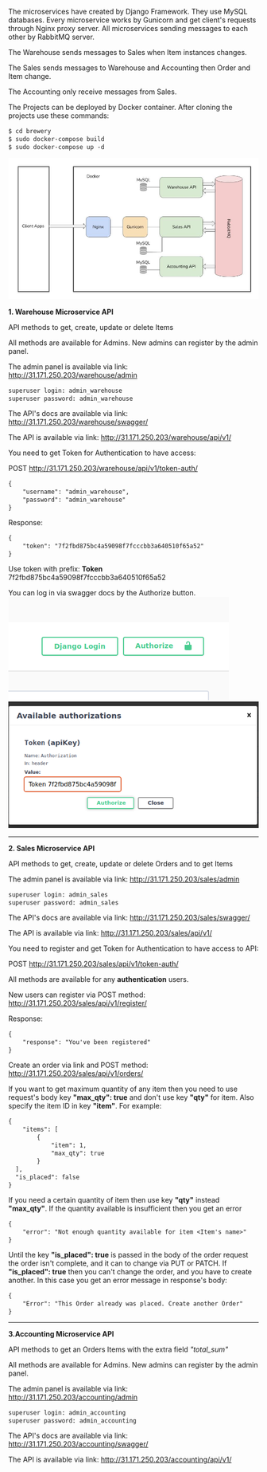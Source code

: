 The microservices have created by Django Framework. They use MySQL databases. 
Every microservice works by Gunicorn and get client's requests through Nginx proxy server.
All microservices sending messages to each other by RabbitMQ server.

The Warehouse sends messages to Sales when Item instances changes. 

The Sales sends messages to Warehouse and Accounting then Order and Item change.

The Accounting only receive messages from Sales.

The Projects can be deployed by Docker container. After cloning the projects use these commands:

    $ cd brewery
    $ sudo docker-compose build
    $ sudo docker-compose up -d
    

![alt text](README_pic/diagram.jpg) 

**1. Warehouse Microservice API**

API methods to get, create, update or delete Items 

All methods are available for Admins. New admins can register by the admin panel.

The admin panel is available via link: http://31.171.250.203/warehouse/admin

    superuser login: admin_warehouse
    superuser password: admin_warehouse

The API's docs are available via link: http://31.171.250.203/warehouse/swagger/

The API is available via link: http://31.171.250.203/warehouse/api/v1/

You need to get Token for Authentication to have access:

POST http://31.171.250.203/warehouse/api/v1/token-auth/

    {
        "username": "admin_warehouse",
        "password": "admin_warehouse"
    }

Response:
    
    {
        "token": "7f2fbd875bc4a59098f7fcccbb3a640510f65a52"
    }
Use token with prefix: **Token** 7f2fbd875bc4a59098f7fcccbb3a640510f65a52

You can log in via swagger docs by the Authorize button.
![alt text](README_pic/authorize_button.png) 
![alt text](README_pic/authorize_form.png)
_______________________________________________________________________________________
**2. Sales Microservice API**

API methods to get, create, update or delete Orders and to get Items

The admin panel is available via link: http://31.171.250.203/sales/admin

    superuser login: admin_sales
    superuser password: admin_sales

The API's docs are available via link: http://31.171.250.203/sales/swagger/

The API is available via link: http://31.171.250.203/sales/api/v1/

You need to register and get Token for Authentication to have access to API: 

POST http://31.171.250.203/sales/api/v1/token-auth/

All methods are available for any **authentication** users. 

New users can register via POST method: http://31.171.250.203/sales/api/v1/register/

Response:

    {
        "response": "You've been registered"
    }   

Create an order via link and POST method: http://31.171.250.203/sales/api/v1/orders/

If you want to get maximum quantity of any item then you need to use 
request's body key **"max_qty": true** and don't use key **"qty"** for item. 
Also specify the item ID in key **"item"**. For example:

    {
        "items": [
            {
                "item": 1,
                "max_qty": true
            }
      ],
      "is_placed": false
    }

If you need a certain quantity of item then use key **"qty"** instead **"max_qty"**.
If the quantity available is insufficient then you get an error

    {
        "error": "Not enough quantity available for item <Item's name>"
    }

Until the key **"is_placed": true** is passed in the body of the order request the order isn't 
complete, and it can to change via PUT or PATCH. If **"is_placed": true** then you can't change
the order, and you have to create another. In this case you get an error message in response's body:

    {
        "Error": "This Order already was placed. Create another Order"
    }
__________________________________________________________________________________________

**3.Accounting Microservice API**

API methods to get an Orders Items with the extra field *"total_sum"*

All methods are available for Admins. New admins can register by the admin panel.

The admin panel is available via link: http://31.171.250.203/accounting/admin

    superuser login: admin_accounting
    superuser password: admin_accounting

The API's docs are available via link: http://31.171.250.203/accounting/swagger/

The API is available via link: http://31.171.250.203/accounting/api/v1/

